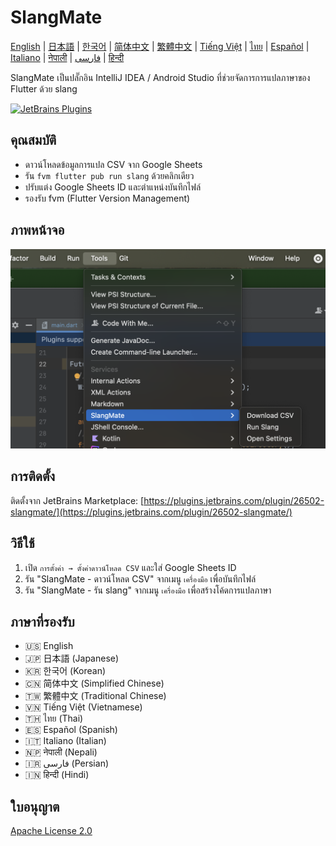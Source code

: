 # SlangMate

[English](../README.md) | [日本語](README_ja.md) | [한국어](README_ko.md) | [简体中文](README_zh-CN.md) | [繁體中文](README_zh-TW.md) | [Tiếng Việt](README_vi.md) | [ไทย](README_th.md) | [Español](README_es.md) | [Italiano](README_it.md) | [नेपाली](README_ne.md) | [فارسی](README_fa.md) | [हिन्दी](README_hi.md)

SlangMate เป็นปลั๊กอิน IntelliJ IDEA / Android Studio ที่ช่วยจัดการการแปลภาษาของ Flutter ด้วย slang

[![JetBrains Plugins](https://img.shields.io/jetbrains/plugin/v/26502-slangmate)](https://plugins.jetbrains.com/plugin/26502-slangmate/)

## คุณสมบัติ

- ดาวน์โหลดข้อมูลการแปล CSV จาก Google Sheets
- รัน `fvm flutter pub run slang` ด้วยคลิกเดียว
- ปรับแต่ง Google Sheets ID และตำแหน่งบันทึกไฟล์
- รองรับ fvm (Flutter Version Management)

## ภาพหน้าจอ

![เมนูเครื่องมือ](../misc/tools.png)

## การติดตั้ง

ติดตั้งจาก JetBrains Marketplace:
[https://plugins.jetbrains.com/plugin/26502-slangmate/](https://plugins.jetbrains.com/plugin/26502-slangmate/)

## วิธีใช้

1. เปิด `การตั้งค่า → ตั้งค่าดาวน์โหลด CSV` และใส่ Google Sheets ID
2. รัน "SlangMate - ดาวน์โหลด CSV" จากเมนู `เครื่องมือ` เพื่อบันทึกไฟล์
3. รัน "SlangMate - รัน slang" จากเมนู `เครื่องมือ` เพื่อสร้างโค้ดการแปลภาษา

## ภาษาที่รองรับ

- 🇺🇸 English
- 🇯🇵 日本語 (Japanese)
- 🇰🇷 한국어 (Korean)
- 🇨🇳 简体中文 (Simplified Chinese)
- 🇹🇼 繁體中文 (Traditional Chinese)
- 🇻🇳 Tiếng Việt (Vietnamese)
- 🇹🇭 ไทย (Thai)
- 🇪🇸 Español (Spanish)
- 🇮🇹 Italiano (Italian)
- 🇳🇵 नेपाली (Nepali)
- 🇮🇷 فارسی (Persian)
- 🇮🇳 हिन्दी (Hindi)

## ใบอนุญาต

[Apache License 2.0](../LICENSE) 